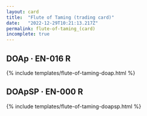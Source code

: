 ```yaml
---
layout: card
title:  "Flute of Taming (trading card)"
date:   "2022-12-29T10:21:13.217Z"
permalink: flute-of-taming_(card)
incomplete: true
---
```


## DOAp &middot; EN-016 R

{% include templates/flute-of-taming-doap.html %}


## DOApSP &middot; EN-000 R

{% include templates/flute-of-taming-doapsp.html %}
